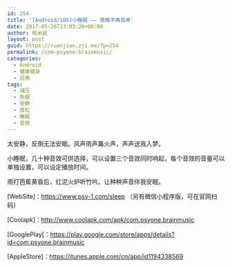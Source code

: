 ```yaml
---
id: 254
title: '[Android/iOS]小睡眠 —— 夜晚不再孤单'
date: 2017-05-26T23:03:26+00:00
author: 稻米鼠
layout: post
guid: https://ruanjian.zji.me/?p=254
permalink: /com-psyone-brainmusic/
categories:
  - Android
  - 健康健身
  - 应用
tags:
  - 减压
  - 失眠
  - 安静
  - 放松
  - 睡眠
  - 音效
---
```

太安静，反倒无法安眠。风声雨声篝火声，声声送我入梦。

小睡眠，几十种音效可供选择，可以设置三个音效同时响起，每个音效的音量可以单独设置，可以设定播放时间。

雨打芭蕉黄昏后，红泥火炉听竹吟。让种种声音伴我安眠。

[WebSite]：<https://www.psy-1.com/sleep> （另有微信小程序版，可在官网扫码）

[Coolapk]：<http://www.coolapk.com/apk/com.psyone.brainmusic>

[GooglePlay[：<https://play.google.com/store/apps/details?id=com.psyone.brainmusic>

[AppleStore]：<https://itunes.apple.com/cn/app/id1194338569>